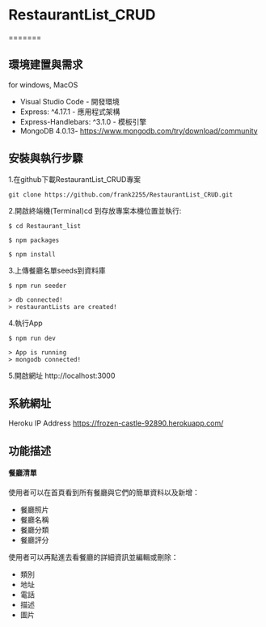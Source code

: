 # RestaurantList_CRUD
=======

## **環境建置與需求**

for windows, MacOS

* Visual Studio Code - 開發環境
* Express: ^4.17.1 - 應用程式架構
* Express-Handlebars: ^3.1.0 - 模板引擎
* MongoDB 4.0.13- https://www.mongodb.com/try/download/community
	
## **安裝與執行步驟**

1.在github下載RestaurantList_CRUD專案

	git clone https://github.com/frank2255/RestaurantList_CRUD.git 

2.開啟終端機(Terminal)cd 到存放專案本機位置並執行:

	$ cd Restaurant_list 
	
	$ npm packages

	$ npm install
	
3.上傳餐廳名單seeds到資料庫
	
	$ npm run seeder
	
	> db connected!
	> restaurantLists are created!

4.執行App

	$ npm run dev

	> App is running
	> mongodb connected!

5.開啟網址 http://localhost:3000

## 系統網址
Heroku
	IP Address
	https://frozen-castle-92890.herokuapp.com/


## **功能描述**

#### 餐廳清單

使用者可以在首頁看到所有餐廳與它們的簡單資料以及新增：
* 餐廳照片
* 餐廳名稱
* 餐廳分類
* 餐廳評分


使用者可以再點進去看餐廳的詳細資訊並編輯或刪除：
* 類別
* 地址
* 電話
* 描述
* 圖片

